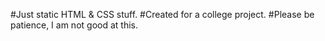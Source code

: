 #Just static HTML & CSS stuff.
#Created for a college project.
#Please be patience, I am not good at this.
